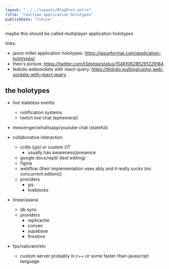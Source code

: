 ```yaml
---
layout: "../../layouts/BlogPost.astro"
title: "realtime application holotypes"
publishDate: "future"
---
```


maybe this should be called multiplayer application holotypes

links:
- jason miller application holotypes: https://jasonformat.com/application-holotypes/
- theo's picture: https://twitter.com/t3dotgg/status/1548106285291229184
- tkdodo websockets with react-query: https://tkdodo.eu/blog/using-web-sockets-with-react-query


## the holotypes

- live stateless events
  - notification systems
  - twitch live chat (ephemeral)
- messenger/whattsapp/youtube chat (stateful)
- collaborative interaction
  - crdts (yjs) or custom OT
    - usually has awareness/presence
  - google docs/replit (text editing)
  - figma
  - webflow (their implementation uses ably and it really sucks (no concurrent editors))
  - providers
    - yjs
    - liveblocks
- linear/asana
  - db sync
  - providers
    - replicache
    - convex
    - supabase
    - firestore

- fps/valorant/etc
  - custom server probably in c++ or some faster-than-javascript language
